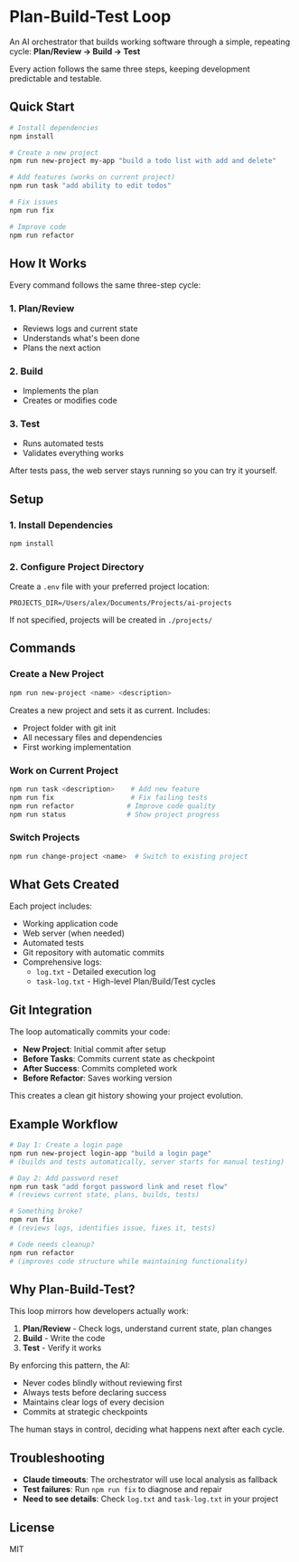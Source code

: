 # Plan-Build-Test Loop

An AI orchestrator that builds working software through a simple, repeating cycle: **Plan/Review → Build → Test**

Every action follows the same three steps, keeping development predictable and testable.

## Quick Start

```bash
# Install dependencies
npm install

# Create a new project
npm run new-project my-app "build a todo list with add and delete"

# Add features (works on current project)
npm run task "add ability to edit todos"

# Fix issues
npm run fix

# Improve code
npm run refactor
```

## How It Works

Every command follows the same three-step cycle:

### 1. Plan/Review
- Reviews logs and current state
- Understands what's been done
- Plans the next action

### 2. Build
- Implements the plan
- Creates or modifies code

### 3. Test
- Runs automated tests
- Validates everything works

After tests pass, the web server stays running so you can try it yourself.

## Setup

### 1. Install Dependencies
```bash
npm install
```

### 2. Configure Project Directory
Create a `.env` file with your preferred project location:
```
PROJECTS_DIR=/Users/alex/Documents/Projects/ai-projects
```

If not specified, projects will be created in `./projects/`

## Commands

### Create a New Project
```bash
npm run new-project <name> <description>
```
Creates a new project and sets it as current. Includes:
- Project folder with git init
- All necessary files and dependencies
- First working implementation

### Work on Current Project
```bash
npm run task <description>    # Add new feature
npm run fix                   # Fix failing tests
npm run refactor             # Improve code quality
npm run status               # Show project progress
```

### Switch Projects
```bash
npm run change-project <name>  # Switch to existing project
```

## What Gets Created

Each project includes:
- Working application code
- Web server (when needed)
- Automated tests
- Git repository with automatic commits
- Comprehensive logs:
  - `log.txt` - Detailed execution log
  - `task-log.txt` - High-level Plan/Build/Test cycles

## Git Integration

The loop automatically commits your code:
- **New Project**: Initial commit after setup
- **Before Tasks**: Commits current state as checkpoint
- **After Success**: Commits completed work
- **Before Refactor**: Saves working version

This creates a clean git history showing your project evolution.

## Example Workflow

```bash
# Day 1: Create a login page
npm run new-project login-app "build a login page"
# (builds and tests automatically, server starts for manual testing)

# Day 2: Add password reset
npm run task "add forgot password link and reset flow"
# (reviews current state, plans, builds, tests)

# Something broke?
npm run fix
# (reviews logs, identifies issue, fixes it, tests)

# Code needs cleanup?
npm run refactor
# (improves code structure while maintaining functionality)
```

## Why Plan-Build-Test?

This loop mirrors how developers actually work:

1. **Plan/Review** - Check logs, understand current state, plan changes
2. **Build** - Write the code
3. **Test** - Verify it works

By enforcing this pattern, the AI:
- Never codes blindly without reviewing first
- Always tests before declaring success
- Maintains clear logs of every decision
- Commits at strategic checkpoints

The human stays in control, deciding what happens next after each cycle.

## Troubleshooting

- **Claude timeouts**: The orchestrator will use local analysis as fallback
- **Test failures**: Run `npm run fix` to diagnose and repair
- **Need to see details**: Check `log.txt` and `task-log.txt` in your project

## License

MIT